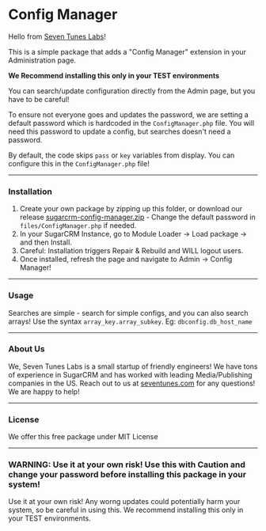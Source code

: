 # Config Manager

Hello from [Seven Tunes Labs](seventunes.com)!

This is a simple package that adds a "Config Manager" extension in your Administration page.

**We Recommend installing this only in your TEST environments**

You can search/update configuration directly from the Admin page, but you have to be careful!

To ensure not everyone goes and updates the password, we are setting a default password which is hardcoded in the `ConfigManager.php` file. You will need this password to update a config, but searches doesn't need a password.

By default, the code skips `pass` or `key` variables from display. You can configure this in the `ConfigManager.php` file!

---

### Installation

1. Create your own package by zipping up this folder, or download our release [sugarcrm-config-manager.zip](https://github.com/seven-tunes-labs/sugarcrm-config-manager/releases/download/1/sugarcrm-config-manager.zip) - Change the default password in `files/ConfigManager.php` if needed.
2. In your SugarCRM Instance, go to Module Loader -> Load package -> and then Install.
3. Careful: Installation triggers Repair & Rebuild and WILL logout users.
4. Once installed, refresh the page and navigate to Admin -> Config Manager!

---

### Usage

Searches are simple - search for simple configs, and you can also search arrays!
Use the syntax `array_key.array_subkey`. Eg: `dbconfig.db_host_name`

---

### About Us

We, Seven Tunes Labs is a small startup of friendly engineers! We have tons of experience in SugarCRM and has worked with leading Media/Publishing companies in the US. Reach out to us at [seventunes.com](seventunes.com) for any questions! We are happy to help!  

---

### License

We offer this free package under MIT License

---

### WARNING: Use it at your own risk! Use this with Caution and change your password before installing this package in your system!

Use it at your own risk!
Any worng updates could potentially harm your system, so be careful in using this. We recommend installing this only in your TEST environments.
